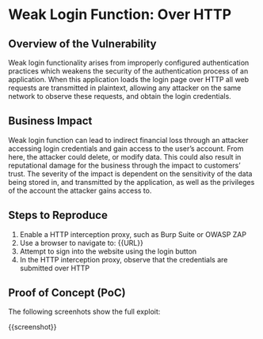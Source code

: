 # Weak Login Function: Over HTTP

## Overview of the Vulnerability

Weak login functionality arises from improperly configured authentication practices which weakens the security of the authentication process of an application. When this application loads the login page over HTTP all web requests are transmitted in plaintext, allowing any attacker on the same network to observe these requests, and obtain the login credentials.

## Business Impact

Weak login function can lead to indirect financial loss through an attacker accessing login credentials and gain access to the user’s account. From here, the attacker could delete, or modify data. This could also result in reputational damage for the business through the impact to customers’ trust. The severity of the impact is dependent on the sensitivity of the data being stored in, and transmitted by the application, as well as the privileges of the account the attacker gains access to.

## Steps to Reproduce

1. Enable a HTTP interception proxy, such as Burp Suite or OWASP ZAP
1. Use a browser to navigate to: {{URL}}
1. Attempt to sign into the website using the login button
1. In the HTTP interception proxy, observe that the credentials are submitted over HTTP

## Proof of Concept (PoC)

The following screenhots show the full exploit:

{{screenshot}}
